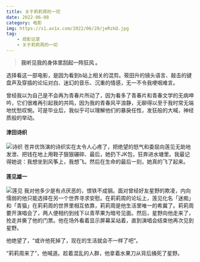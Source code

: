 ```yaml
---
title: 关于莉莉周的一切
date: 2022-06-08
category: 电影
img: https://s1.ax1x.com/2022/06/28/jeRzkQ.jpg
tag: 
	- 观影记录
	- 关于莉莉周的一切
---
```

> **我听见我的身体里刮起一阵狂风 。**

选择看这一部电影，是因为看到b站上相关的混剪。筱田升的镜头语言、敲击的键盘声及穿插的论坛对白、迷幻的音乐、沉重的情感，无一不令我哽咽难言。

曾经我以为自己是不会再为青春片所动了，因为看多了青春片和青春文学的无病呻吟，它们很难再引起我的共鸣，因为我的青春风平浪静，无聊得以至于我时常无端地忧愁叹惋。可是毕业后，我似乎可以理解他们的暴戾任性，发狂般的大喊，神经质般的举动。

#### 津田诗织
![诗织](https://s1.ax1x.com/2022/06/28/jeRzkQ.jpg)
苍井优饰演的诗织实在太令人心疼了，把绝望的怒气和委屈向莲见无助地发泄、把钱在地上用鞋子狠狠碾碎、最后，她扔下JK包，狂奔进水塘里。我最记得她说：我想坐到风筝上，我想飞。然后在生命的最后一刻，她真的飞了起来。
#### 莲见雄一
![莲见](https://s1.ax1x.com/2022/06/28/jeWSYj.png)
我对他多少是有点厌恶的，恨铁不成钢。面对曾经好友星野的欺凌，内向懦弱的他只能选择在另一个世界寻求安慰。在莉莉周的论坛上，莲见化名「迷痴」和「青猫」在莉莉周的世界里相互依靠，莉莉周是他生活里唯一的希冀了。莉莉周要开演唱会了，两人便相约到线下以青苹果为暗号见面。然后，星野向他走来了，抢走并撕了他的门票。他在场外看着显示屏幕呆站着，直到演唱会结束他再次见到星野。

他绝望了，“或许他死掉了，现在的生活就会不一样了吧”。

“莉莉周来了”，他喊道。趁着混乱的人群，他拿着水果刀从背后捅死了星野。